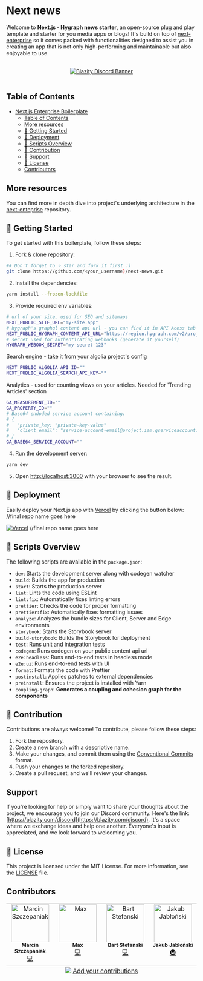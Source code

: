 # Next news

Welcome to **Next.js - Hygraph news starter**, an open-source plug and play template and starter for you media apps or blogs! It's build on top of [next-enterprise](https://github.com/Blazity/next-enterprise) so it comes packed with functionalities designed to assist you in creating an app that is not only high-performing and maintainable but also enjoyable to use.

<br />
<a href="https://discord.gg/fyWtyNKmfX" style="width: 100%; display: flex; justify-content: center;">
  <img src="https://discordapp.com/api/guilds/1111676875782234175/widget.png?style=banner2" alt="Blazity Discord Banner"/>
</a>
<br />

## Table of Contents

- [Next.js Enterprise Boilerplate](#nextjs-enterprise-boilerplate)
  - [Table of Contents](#table-of-contents)
  - [More resources](#more-resources)
  - [🎯 Getting Started](#-getting-started)
  - [🚀 Deployment](#-deployment)
  - [📃 Scripts Overview](#-scripts-overview)
  - [🤝 Contribution](#-contribution)
  - [💌 Support](#support)
  - [📜 License](#-license)
  - [Contributors](#contributors)

## More resources

You can find more in depth dive into project's underlying architecture in the [next-enteprise](https://github.com/Blazity/next-enterprise) repository.

## 🎯 Getting Started

To get started with this boilerplate, follow these steps:

1. Fork & clone repository:

```bash
## Don't forget to ⭐ star and fork it first :)
git clone https://github.com/<your_username)/next-news.git
```

2. Install the dependencies:

```bash
yarn install --frozen-lockfile
```

3. Provide required env variables:

```bash
# url of your site, used for SEO and sitemaps
NEXT_PUBLIC_SITE_URL="my-site.app"
# hygraph's graphql content api url - you can find it in API Acess tab on Hygraph
NEXT_PUBLIC_HYGRAPH_CONTENT_API_URL="https://region.hygraph.com/v2/projectId/environment"
# secret used for authenticating webhooks (generate it yourself)
HYGRAPH_WEBOOK_SECRET="my-secret-123"
```

Search engine - take it from your algolia project's config
```bash
NEXT_PUBLIC_ALGOLIA_API_ID=""
NEXT_PUBLIC_ALGOLIA_SEARCH_API_KEY=""
```

Analytics - used for counting views on your articles. Needed for 'Trending Articles' section
```bash
GA_MEASUREMENT_ID=""
GA_PROPERTY_ID=""
# Base64 endoded service account containing:
# {
#   "private_key: "private-key-value"
#   "client_email": "service-account-email@project.iam.gserviceaccount.com"
# }
GA_BASE64_SERVICE_ACCOUNT=""
```

4. Run the development server:

```bash
yarn dev
```

5. Open [http://localhost:3000](http://localhost:3000) with your browser to see the result.


## 🚀 Deployment

Easily deploy your Next.js app with [Vercel](https://vercel.com/new?utm_medium=default-template&filter=next.js&utm_source=github&utm_campaign=next-enterprise) by clicking the button below: //final repo name goes here

[![Vercel](https://vercel.com/button)](https://vercel.com/new/git/external?repository-url=https://github.com/Blazity/next-enterprise) //final repo name goes here

## 📃 Scripts Overview

The following scripts are available in the `package.json`:

- `dev`: Starts the development server along with codegen watcher
- `build`: Builds the app for production
- `start`: Starts the production server
- `lint`: Lints the code using ESLint
- `lint:fix`: Automatically fixes linting errors
- `prettier`: Checks the code for proper formatting
- `prettier:fix`: Automatically fixes formatting issues
- `analyze`: Analyzes the bundle sizes for Client, Server and Edge environments
- `storybook`: Starts the Storybook server
- `build-storybook`: Builds the Storybook for deployment
- `test`: Runs unit and integration tests
- `codegen`: Runs codegen on your public content api url
- `e2e:headless`: Runs end-to-end tests in headless mode
- `e2e:ui`: Runs end-to-end tests with UI
- `format`: Formats the code with Prettier
- `postinstall`: Applies patches to external dependencies
- `preinstall`: Ensures the project is installed with Yarn
- `coupling-graph`: **Generates a coupling and cohesion graph for the components**

## 🤝 Contribution

Contributions are always welcome! To contribute, please follow these steps:

1. Fork the repository.
2. Create a new branch with a descriptive name.
3. Make your changes, and commit them using the [Conventional Commits](https://www.conventionalcommits.org/) format.
4. Push your changes to the forked repository.
5. Create a pull request, and we'll review your changes.

## Support

If you're looking for help or simply want to share your thoughts about the project, we encourage you to join our Discord community. Here's the link: [https://blazity.com/discord](https://blazity.com/discord). It's a space where we exchange ideas and help one another. Everyone's input is appreciated, and we look forward to welcoming you.

## 📜 License

This project is licensed under the MIT License. For more information, see the [LICENSE](./LICENSE) file.

## Contributors

<!-- ALL-CONTRIBUTORS-LIST:START - Do not remove or modify this section -->
<!-- prettier-ignore-start -->
<!-- markdownlint-disable -->
<table>
  <tbody>
    <tr>
      <td align="center" valign="top" width="14.28%"><a href="https://github.com/Pierniki"><img src="https://avatars.githubusercontent.com/u/35572075?v=4?s=100" width="100px;" alt="Marcin Szczepaniak"/><br /><sub><b>Marcin Szczepaniak</b></sub></a><br /><a href="https://github.com/Blazity/next-news/commits?author=Pierniki" title="Code">💻</a></td>
      <td align="center" valign="top" width="14.28%"><a href="https://github.com/Max-Mogilski"><img src="https://avatars.githubusercontent.com/u/42366462?v=4?s=100" width="100px;" alt="Max"/><br /><sub><b>Max</b></sub></a><br /><a href="https://github.com/Blazity/next-news/commits?author=Max-Mogilski" title="Code">💻</a></td>
      <td align="center" valign="top" width="14.28%"><a href="https://bstefanski.com/"><img src="https://avatars.githubusercontent.com/u/28964599?v=4?s=100" width="100px;" alt="Bart Stefanski"/><br /><sub><b>Bart Stefanski</b></sub></a><br /><a href="https://github.com/Blazity/next-enterprise/commits?author=bmstefanski" title="(next-enterprise) code">💻</a></td>
      <td align="center" valign="top" width="14.28%"><a href="https://github.com/jjablonski-it"><img src="https://avatars.githubusercontent.com/u/51968772?v=4?s=100" width="100px;" alt="Jakub Jabłoński"/><br /><sub><b>Jakub Jabłoński</b></sub></a><br /><a href="#infra-jjablonski-it" title="(next-enterprise) infra">🚇</a></td>
    </tr>
  </tbody>
  <tfoot>
    <tr>
      <td align="center" size="13px" colspan="7">
        <img src="https://raw.githubusercontent.com/all-contributors/all-contributors-cli/1b8533af435da9854653492b1327a23a4dbd0a10/assets/logo-small.svg">
          <a href="https://all-contributors.js.org/docs/en/bot/usage">Add your contributions</a>
        </img>
      </td>
    </tr>
  </tfoot>
</table>

<!-- markdownlint-restore -->
<!-- prettier-ignore-end -->

<!-- ALL-CONTRIBUTORS-LIST:END -->
